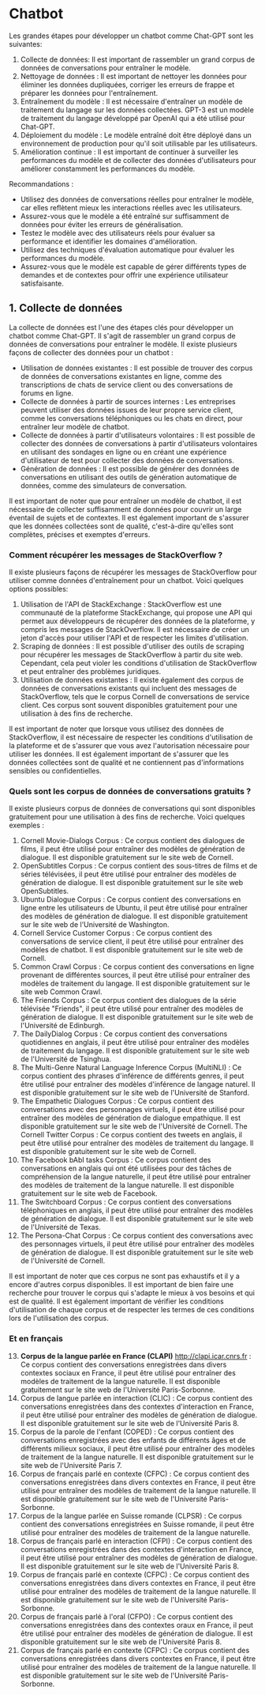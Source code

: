 # Chatbot

Les grandes étapes pour développer un chatbot comme Chat-GPT sont les suivantes:
1. Collecte de données: Il est important de rassembler un grand corpus de données de conversations pour entraîner le modèle.
2. Nettoyage de données : Il est important de nettoyer les données pour éliminer les données dupliquées, corriger les erreurs de frappe et préparer les données pour l'entraînement.
3. Entraînement du modèle : Il est nécessaire d'entraîner un modèle de traitement du langage sur les données collectées. GPT-3 est un modèle de traitement du langage développé par OpenAI qui a été utilisé pour Chat-GPT.
4. Déploiement du modèle : Le modèle entraîné doit être déployé dans un environnement de production pour qu'il soit utilisable par les utilisateurs.
5. Amélioration continue : Il est important de continuer à surveiller les performances du modèle et de collecter des données d'utilisateurs pour améliorer constamment les performances du modèle.

Recommandations :

- Utilisez des données de conversations réelles pour entraîner le modèle, car elles reflètent mieux les interactions réelles avec les utilisateurs.
- Assurez-vous que le modèle a été entraîné sur suffisamment de données pour éviter les erreurs de généralisation.
- Testez le modèle avec des utilisateurs réels pour évaluer sa performance et identifier les domaines d'amélioration.
- Utilisez des techniques d'évaluation automatique pour évaluer les performances du modèle.
- Assurez-vous que le modèle est capable de gérer différents types de demandes et de contextes pour offrir une expérience utilisateur satisfaisante.

## 1. Collecte de données

La collecte de données est l'une des étapes clés pour développer un chatbot comme Chat-GPT. Il s'agit de rassembler un grand corpus de données de conversations pour entraîner le modèle. Il existe plusieurs façons de collecter des données pour un chatbot :
- Utilisation de données existantes : Il est possible de trouver des corpus de données de conversations existantes en ligne, comme des transcriptions de chats de service client ou des conversations de forums en ligne.
- Collecte de données à partir de sources internes : Les entreprises peuvent utiliser des données issues de leur propre service client, comme les conversations téléphoniques ou les chats en direct, pour entraîner leur modèle de chatbot.
- Collecte de données à partir d'utilisateurs volontaires : Il est possible de collecter des données de conversations à partir d'utilisateurs volontaires en utilisant des sondages en ligne ou en créant une expérience d'utilisateur de test pour collecter des données de conversations.
- Génération de données : Il est possible de générer des données de conversations en utilisant des outils de génération automatique de données, comme des simulateurs de conversation.

Il est important de noter que pour entraîner un modèle de chatbot, il est nécessaire de collecter suffisamment de données pour couvrir un large éventail de sujets et de contextes. Il est également important de s'assurer que les données collectées sont de qualité, c'est-à-dire qu'elles sont complètes, précises et exemptes d'erreurs.

### Comment récupérer les messages de StackOverflow ?
Il existe plusieurs façons de récupérer les messages de StackOverflow pour utiliser comme données d'entraînement pour un chatbot. Voici quelques options possibles:
1. Utilisation de l'API de StackExchange : StackOverflow est une communauté de la plateforme StackExchange, qui propose une API qui permet aux développeurs de récupérer des données de la plateforme, y compris les messages de StackOverflow. Il est nécessaire de créer un jeton d'accès pour utiliser l'API et de respecter les limites d'utilisation.
2. Scraping de données : Il est possible d'utiliser des outils de scraping pour récupérer les messages de StackOverflow à partir du site web. Cependant, cela peut violer les conditions d'utilisation de StackOverflow et peut entraîner des problèmes juridiques.
3. Utilisation de données existantes : Il existe également des corpus de données de conversations existants qui incluent des messages de StackOverflow, tels que le corpus Cornell de conversations de service client. Ces corpus sont souvent disponibles gratuitement pour une utilisation à des fins de recherche.

Il est important de noter que lorsque vous utilisez des données de StackOverflow, il est nécessaire de respecter les conditions d'utilisation de la plateforme et de s'assurer que vous avez l'autorisation nécessaire pour utiliser les données. Il est également important de s'assurer que les données collectées sont de qualité et ne contiennent pas d'informations sensibles ou confidentielles.

### Quels sont les corpus de données de conversations gratuits ?
Il existe plusieurs corpus de données de conversations qui sont disponibles gratuitement pour une utilisation à des fins de recherche. Voici quelques exemples :
1. Cornell Movie-Dialogs Corpus : Ce corpus contient des dialogues de films, il peut être utilisé pour entraîner des modèles de génération de dialogue. Il est disponible gratuitement sur le site web de Cornell.
2. OpenSubtitles Corpus : Ce corpus contient des sous-titres de films et de séries télévisées, il peut être utilisé pour entraîner des modèles de génération de dialogue. Il est disponible gratuitement sur le site web OpenSubtitles.
3. Ubuntu Dialogue Corpus : Ce corpus contient des conversations en ligne entre les utilisateurs de Ubuntu, il peut être utilisé pour entraîner des modèles de génération de dialogue. Il est disponible gratuitement sur le site web de l'Université de Washington.
4. Cornell Service Customer Corpus : Ce corpus contient des conversations de service client, il peut être utilisé pour entraîner des modèles de chatbot. Il est disponible gratuitement sur le site web de Cornell.
5. Common Crawl Corpus : Ce corpus contient des conversations en ligne provenant de différentes sources, il peut être utilisé pour entraîner des modèles de traitement du langage. Il est disponible gratuitement sur le site web Common Crawl.
6. The Friends Corpus : Ce corpus contient des dialogues de la série télévisée "Friends", il peut être utilisé pour entraîner des modèles de génération de dialogue. Il est disponible gratuitement sur le site web de l'Université de Edinburgh.
7. The DailyDialog Corpus : Ce corpus contient des conversations quotidiennes en anglais, il peut être utilisé pour entraîner des modèles de traitement du langage. Il est disponible gratuitement sur le site web de l'Université de Tsinghua.
8. The Multi-Genre Natural Language Inference Corpus (MultiNLI) : Ce corpus contient des phrases d'inférence de différents genres, il peut être utilisé pour entraîner des modèles d'inférence de langage naturel. Il est disponible gratuitement sur le site web de l'Université de Stanford.
9. The Empathetic Dialogues Corpus : Ce corpus contient des conversations avec des personnages virtuels, il peut être utilisé pour entraîner des modèles de génération de dialogue empathique. Il est disponible gratuitement sur le site web de l'Université de Cornell.
The Cornell Twitter Corpus : Ce corpus contient des tweets en anglais, il peut être utilisé pour entraîner des modèles de traitement du langage. Il est disponible gratuitement sur le site web de Cornell.
10. The Facebook bAbI tasks Corpus : Ce corpus contient des conversations en anglais qui ont été utilisées pour des tâches de compréhension de la langue naturelle, il peut être utilisé pour entraîner des modèles de traitement de la langue naturelle. Il est disponible gratuitement sur le site web de Facebook.
11. The Switchboard Corpus : Ce corpus contient des conversations téléphoniques en anglais, il peut être utilisé pour entraîner des modèles de génération de dialogue. Il est disponible gratuitement sur le site web de l'Université de Texas.
12. The Persona-Chat Corpus : Ce corpus contient des conversations avec des personnages virtuels, il peut être utilisé pour entraîner des modèles de génération de dialogue. Il est disponible gratuitement sur le site web de l'Université de Cornell.

Il est important de noter que ces corpus ne sont pas exhaustifs et il y a encore d'autres corpus disponibles. Il est important de bien faire une recherche pour trouver le corpus qui s'adapte le mieux à vos besoins et qui est de qualité. Il est également important de vérifier les conditions d'utilisation de chaque corpus et de respecter les termes de ces conditions lors de l'utilisation des corpus.

### Et en français
13. **Corpus de la langue parlée en France (CLAPI)** http://clapi.icar.cnrs.fr : Ce corpus contient des conversations enregistrées dans divers contextes sociaux en France, il peut être utilisé pour entraîner des modèles de traitement de la langue naturelle. Il est disponible gratuitement sur le site web de l'Université Paris-Sorbonne. 
14. Corpus de langue parlée en interaction (CLIC) : Ce corpus contient des conversations enregistrées dans des contextes d'interaction en France, il peut être utilisé pour entraîner des modèles de génération de dialogue. Il est disponible gratuitement sur le site web de l'Université Paris 8.
15. Corpus de la parole de l'enfant (COPED) : Ce corpus contient des conversations enregistrées avec des enfants de différents âges et de différents milieux sociaux, il peut être utilisé pour entraîner des modèles de traitement de la langue naturelle. Il est disponible gratuitement sur le site web de l'Université Paris 7.
16. Corpus de français parlé en contexte (CFPC) : Ce corpus contient des conversations enregistrées dans divers contextes en France, il peut être utilisé pour entraîner des modèles de traitement de la langue naturelle. Il est disponible gratuitement sur le site web de l'Université Paris-Sorbonne.
17. Corpus de la langue parlée en Suisse romande (CLPSR) : Ce corpus contient des conversations enregistrées en Suisse romande, il peut être utilisé pour entraîner des modèles de traitement de la langue naturelle.
18. Corpus de français parlé en interaction (CFPI) : Ce corpus contient des conversations enregistrées dans des contextes d'interaction en France, il peut être utilisé pour entraîner des modèles de génération de dialogue. Il est disponible gratuitement sur le site web de l'Université Paris 8.
19. Corpus de français parlé en contexte (CFPC) : Ce corpus contient des conversations enregistrées dans divers contextes en France, il peut être utilisé pour entraîner des modèles de traitement de la langue naturelle. Il est disponible gratuitement sur le site web de l'Université Paris-Sorbonne.
20. Corpus de français parlé à l'oral (CFPO) : Ce corpus contient des conversations enregistrées dans des contextes oraux en France, il peut être utilisé pour entraîner des modèles de génération de dialogue. Il est disponible gratuitement sur le site web de l'Université Paris 8.
21. Corpus de français parlé en contexte (CFPC) : Ce corpus contient des conversations enregistrées dans divers contextes en France, il peut être utilisé pour entraîner des modèles de traitement de la langue naturelle. Il est disponible gratuitement sur le site web de l'Université Paris-Sorbonne.
